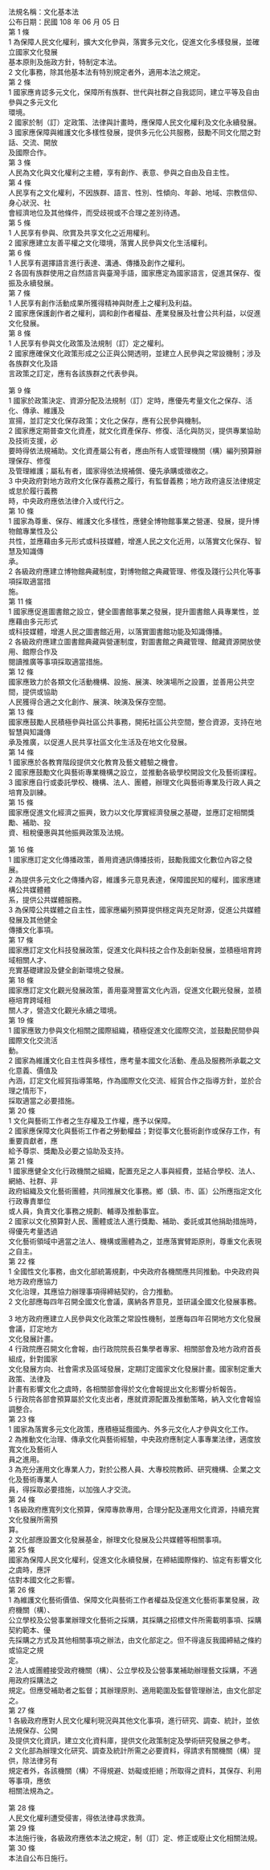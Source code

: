 法規名稱：文化基本法  
公布日期：民國 108 年 06 月 05 日  
第 1 條  
1 為保障人民文化權利，擴大文化參與，落實多元文化，促進文化多樣發展，並確立國家文化發展  
基本原則及施政方針，特制定本法。  
2 文化事務，除其他基本法有特別規定者外，適用本法之規定。  
第 2 條  
1 國家應肯認多元文化，保障所有族群、世代與社群之自我認同，建立平等及自由參與之多元文化  
環境。  
2 國家於制（訂）定政策、法律與計畫時，應保障人民文化權利及文化永續發展。  
3 國家應保障與維護文化多樣性發展，提供多元化公共服務，鼓勵不同文化間之對話、交流、開放  
及國際合作。  
第 3 條  
人民為文化與文化權利之主體，享有創作、表意、參與之自由及自主性。  
第 4 條  
人民享有之文化權利，不因族群、語言、性別、性傾向、年齡、地域、宗教信仰、身心狀況、社  
會經濟地位及其他條件，而受歧視或不合理之差別待遇。  
第 5 條  
1 人民享有參與、欣賞及共享文化之近用權利。  
2 國家應建立友善平權之文化環境，落實人民參與文化生活權利。  
第 6 條  
1 人民享有選擇語言進行表達、溝通、傳播及創作之權利。  
2 各固有族群使用之自然語言與臺灣手語，國家應定為國家語言，促進其保存、復振及永續發展。  
第 7 條  
1 人民享有創作活動成果所獲得精神與財產上之權利及利益。  
2 國家應保護創作者之權利，調和創作者權益、產業發展及社會公共利益，以促進文化發展。  
第 8 條  
1 人民享有參與文化政策及法規制（訂）定之權利。  
2 國家應確保文化政策形成之公正與公開透明，並建立人民參與之常設機制；涉及各族群文化及語  
言政策之訂定，應有各該族群之代表參與。  


第 9 條  
1 國家於政策決定、資源分配及法規制（訂）定時，應優先考量文化之保存、活化、傳承、維護及  
宣揚，並訂定文化保存政策；文化之保存，應有公民參與機制。  
2 國家應定期普查文化資產，就文化資產保存、修復、活化與防災，提供專業協助及技術支援，必  
要時得依法規補助。文化資產屬公有者，應由所有人或管理機關（構）編列預算辦理保存、修復  
及管理維護；屬私有者，國家得依法規補償、優先承購或徵收之。  
3 中央政府對地方政府文化保存義務之履行，有監督義務；地方政府違反法律規定或怠於履行義務  
時，中央政府應依法律介入或代行之。  
第 10 條  
1 國家為尊重、保存、維護文化多樣性，應健全博物館事業之營運、發展，提升博物館專業性及公  
共性，並應藉由多元形式或科技媒體，增進人民之文化近用，以落實文化保存、智慧及知識傳  
承。  
2 各級政府應建立博物館典藏制度，對博物館之典藏管理、修復及踐行公共化等事項採取適當措  
施。  
第 11 條  
1 國家應促進圖書館之設立，健全圖書館事業之發展，提升圖書館人員專業性，並應藉由多元形式  
或科技媒體，增進人民之圖書館近用，以落實圖書館功能及知識傳播。  
2 各級政府應建立圖書館典藏與營運制度，對圖書館之典藏管理、館藏資源開放使用、館際合作及  
閱讀推廣等事項採取適當措施。  
第 12 條  
國家應致力於各類文化活動機構、設施、展演、映演場所之設置，並善用公共空間，提供或協助  
人民獲得合適之文化創作、展演、映演及保存空間。  
第 13 條  
國家應鼓勵人民積極參與社區公共事務，開拓社區公共空間，整合資源，支持在地智慧與知識傳  
承及推廣，以促進人民共享社區文化生活及在地文化發展。  
第 14 條  
1 國家應於各教育階段提供文化教育及藝文體驗之機會。  
2 國家應鼓勵文化與藝術專業機構之設立，並推動各級學校開設文化及藝術課程。  
3 國家應自行或委託學校、機構、法人、團體，辦理文化與藝術專業及行政人員之培育及訓練。  
第 15 條  
國家應促進文化經濟之振興，致力以文化厚實經濟發展之基礎，並應訂定相關獎勵、補助、投  
資、租稅優惠與其他振興政策及法規。  


第 16 條  
1 國家應訂定文化傳播政策，善用資通訊傳播技術，鼓勵我國文化數位內容之發展。  
2 為提供多元文化之傳播內容，維護多元意見表達，保障國民知的權利，國家應建構公共媒體體  
系，提供公共媒體服務。  
3 為保障公共媒體之自主性，國家應編列預算提供穩定與充足財源，促進公共媒體發展及其他健全  
傳播文化事項。  
第 17 條  
國家應訂定文化科技發展政策，促進文化與科技之合作及創新發展，並積極培育跨域相關人才、  
充實基礎建設及健全創新環境之發展。  
第 18 條  
國家應訂定文化觀光發展政策，善用臺灣豐富文化內涵，促進文化觀光發展，並積極培育跨域相  
關人才，營造文化觀光永續之環境。  
第 19 條  
1 國家應致力參與文化相關之國際組織，積極促進文化國際交流，並鼓勵民間參與國際文化交流活  
動。  
2 國家為維護文化自主性與多樣性，應考量本國文化活動、產品及服務所承載之文化意義、價值及  
內涵，訂定文化經貿指導策略，作為國際文化交流、經貿合作之指導方針，並於合理之情形下，  
採取適當之必要措施。  
第 20 條  
1 文化與藝術工作者之生存權及工作權，應予以保障。  
2 國家應保障文化與藝術工作者之勞動權益；對從事文化藝術創作或保存工作，有重要貢獻者，應  
給予尊崇、獎勵及必要之協助及支持。  
第 21 條  
1 國家應健全文化行政機關之組織，配置充足之人事與經費，並結合學校、法人、網絡、社群、非  
政府組織及文化藝術團體，共同推展文化事務。鄉（鎮、市、區）公所應指定文化行政專責單位  
或人員，負責文化事務之規劃、輔導及推動事宜。  
2 國家以文化預算對人民、團體或法人進行獎勵、補助、委託或其他捐助措施時，得優先考量透過  
文化藝術領域中適當之法人、機構或團體為之，並應落實臂距原則，尊重文化表現之自主。  
第 22 條  
1 全國性文化事務，由文化部統籌規劃，中央政府各機關應共同推動。中央政府與地方政府應協力  
文化治理，其應協力辦理事項得締結契約，合力推動。  
2 文化部應每四年召開全國文化會議，廣納各界意見，並研議全國文化發展事務。  


3 地方政府應建立人民參與文化政策之常設性機制，並應每四年召開地方文化發展會議，訂定地方  
文化發展計畫。  
4 行政院應召開文化會報，由行政院院長召集學者專家、相關部會及地方政府首長組成，針對國家  
文化發展方向、社會需求及區域發展，定期訂定國家文化發展計畫。國家制定重大政策、法律及  
計畫有影響文化之虞時，各相關部會得於文化會報提出文化影響分析報告。  
5 行政院各部會預算屬於文化支出者，應就資源配置及推動策略，納入文化會報協調整合。  
第 23 條  
1 國家為落實多元文化政策，應積極延攬國內、外多元文化人才參與文化工作。  
2 為推動文化治理、傳承文化與藝術經驗，中央政府應制定人事專業法律，適度放寬文化及藝術人  
員之進用。  
3 為充分運用文化專業人力，對於公務人員、大專校院教師、研究機構、企業之文化及藝術專業人  
員，得採取必要措施，以加強人才交流。  
第 24 條  
1 各級政府應寬列文化預算，保障專款專用，合理分配及運用文化資源，持續充實文化發展所需預  
算。  
2 文化部應設置文化發展基金，辦理文化發展及公共媒體等相關事項。  
第 25 條  
國家為保障人民文化權利，促進文化永續發展，在締結國際條約、協定有影響文化之虞時，應評  
估對本國文化之影響。  
第 26 條  
1 為維護文化藝術價值、保障文化與藝術工作者權益及促進文化藝術事業發展，政府機關（構）、  
公立學校及公營事業辦理文化藝術之採購，其採購之招標文件所需載明事項、採購契約範本、優  
先採購之方式及其他相關事項之辦法，由文化部定之。但不得違反我國締結之條約或協定之規  
定。  
2 法人或團體接受政府機關（構）、公立學校及公營事業補助辦理藝文採購，不適用政府採購法之  
規定。但應受補助者之監督；其辦理原則、適用範圍及監督管理辦法，由文化部定之。  
第 27 條  
1 各級政府應對人民文化權利現況與其他文化事項，進行研究、調查、統計，並依法規保存、公開  
及提供文化資訊，建立文化資料庫，提供文化政策制定及學術研究發展之參考。  
2 文化部為辦理文化研究、調查及統計所需之必要資料，得請求有關機關（構）提供，除法律另有  
規定者外，各該機關（構）不得規避、妨礙或拒絕；所取得之資料，其保存、利用等事項，應依  
相關法規為之。  


第 28 條  
人民文化權利遭受侵害，得依法律尋求救濟。  
第 29 條  
本法施行後，各級政府應依本法之規定，制（訂）定、修正或廢止文化相關法規。  
第 30 條  
本法自公布日施行。  


